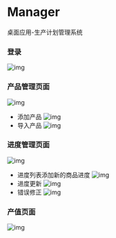 # Manager
桌面应用-生产计划管理系统
### 登录
![img](https://github.com/JokerAlex/ManagerSpring/blob/master/img/1.png)
### 产品管理页面
![img](https://github.com/JokerAlex/ManagerSpring/blob/master/img/1.png)
- 添加产品
![img](https://github.com/JokerAlex/ManagerSpring/blob/master/img/3.png)
- 导入产品
![img](https://github.com/JokerAlex/ManagerSpring/blob/master/img/4.png)
### 进度管理页面
![img](https://github.com/JokerAlex/ManagerSpring/blob/master/img/5.png)
- 进度列表添加新的商品进度
![img](https://github.com/JokerAlex/ManagerSpring/blob/master/img/6.png)
- 进度更新
![img](https://github.com/JokerAlex/ManagerSpring/blob/master/img/7.png)
- 错误修正
![img](https://github.com/JokerAlex/ManagerSpring/blob/master/img/8.png)
### 产值页面
![img](https://github.com/JokerAlex/ManagerSpring/blob/master/img/9.png)
